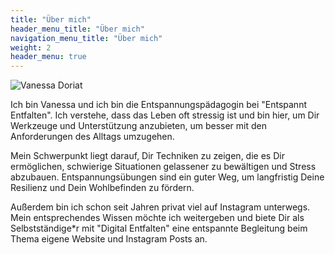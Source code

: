 ```yaml
---
title: "Über mich"
header_menu_title: "Über mich"
navigation_menu_title: "Über mich"
weight: 2
header_menu: true
---
```


![Vanessa Doriat](images/VanessaDoriat.jpg)

Ich bin Vanessa und ich bin die Entspannungspädagogin bei "Entspannt Entfalten". Ich verstehe, dass das Leben oft stressig ist und bin hier, um Dir Werkzeuge und Unterstützung anzubieten, um besser mit den Anforderungen des Alltags umzugehen.

Mein Schwerpunkt liegt darauf, Dir Techniken zu zeigen, die es Dir ermöglichen, schwierige Situationen gelassener zu bewältigen und Stress abzubauen. Entspannungsübungen sind ein guter Weg, um langfristig Deine Resilienz und Dein Wohlbefinden zu fördern.

Außerdem bin ich schon seit Jahren privat viel auf Instagram unterwegs.
Mein entsprechendes Wissen möchte ich weitergeben und biete Dir als Selbstständige*r mit "Digital Entfalten" eine entspannte Begleitung beim Thema eigene Website und Instagram Posts an.
